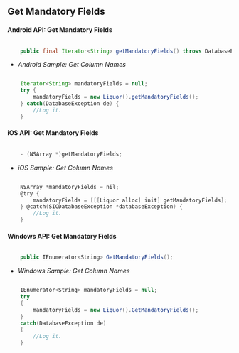 ## Get Mandatory Fields

#### Android API: Get Mandatory Fields

```java

    public final Iterator<String> getMandatoryFields() throws DatabaseException;

```

- _Android Sample: Get Column Names_

```java

    Iterator<String> mandatoryFields = null;
    try {
        mandatoryFields = new Liquor().getMandatoryFields();
    } catch(DatabaseException de) {
		//Log it.
    }

```

#### iOS API: Get Mandatory Fields

```objective-c

    - (NSArray *)getMandatoryFields;

```

- _iOS Sample: Get Column Names_

```objective-c

    NSArray *mandatoryFields = nil;
    @try {
        mandatoryFields = [[[Liquor alloc] init] getMandatoryFields];
    } @catch(SICDatabaseException *databaseException) {
		//Log it.
    }

```

#### Windows API: Get Mandatory Fields

```c#

    public IEnumerator<String> GetMandatoryFields();

```

- _Windows Sample: Get Column Names_

```c#

    IEnumerator<String> mandatoryFields = null;
    try 
    {
        mandatoryFields = new Liquor().GetMandatoryFields();
    } 
    catch(DatabaseException de) 
    {
		//Log it.
    }

```
